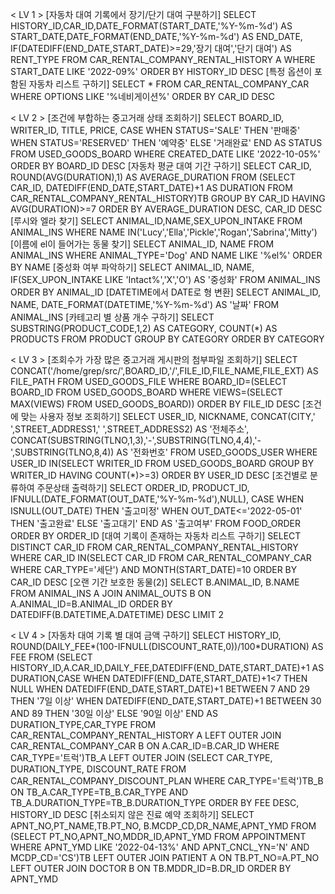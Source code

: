 < LV 1 >
[자동차 대여 기록에서 장기/단기 대여 구분하기]
SELECT HISTORY_ID,CAR_ID,DATE_FORMAT(START_DATE,'%Y-%m-%d') AS START_DATE,DATE_FORMAT(END_DATE,'%Y-%m-%d') AS END_DATE, IF(DATEDIFF(END_DATE,START_DATE)>=29,'장기 대여','단기 대여') AS RENT_TYPE FROM CAR_RENTAL_COMPANY_RENTAL_HISTORY A WHERE START_DATE LIKE '2022-09%' ORDER BY HISTORY_ID DESC
[특정 옵션이 포함된 자동차 리스트 구하기]
SELECT * FROM CAR_RENTAL_COMPANY_CAR WHERE OPTIONS LIKE '%네비게이션%' ORDER BY CAR_ID DESC

< LV 2 >
[조건에 부합하는 중고거래 상태 조회하기]
SELECT BOARD_ID, WRITER_ID, TITLE, PRICE, CASE WHEN STATUS='SALE' THEN '판매중' WHEN STATUS='RESERVED' THEN '예약중' ELSE '거래완료' END AS STATUS FROM USED_GOODS_BOARD WHERE CREATED_DATE LIKE '2022-10-05%' ORDER BY BOARD_ID DESC
[자동차 평균 대여 기간 구하기]
SELECT CAR_ID, ROUND(AVG(DURATION),1) AS AVERAGE_DURATION FROM (SELECT CAR_ID, DATEDIFF(END_DATE,START_DATE)+1 AS DURATION FROM CAR_RENTAL_COMPANY_RENTAL_HISTORY)TB GROUP BY CAR_ID HAVING AVG(DURATION)>=7 ORDER BY AVERAGE_DURATION DESC, CAR_ID DESC
[루시와 엘라 찾기]
SELECT ANIMAL_ID,NAME,SEX_UPON_INTAKE FROM ANIMAL_INS WHERE NAME IN('Lucy','Ella','Pickle','Rogan','Sabrina','Mitty')
[이름에 el이 들어가는 동물 찾기]
SELECT ANIMAL_ID, NAME FROM ANIMAL_INS WHERE ANIMAL_TYPE='Dog' AND NAME LIKE '%el%' ORDER BY NAME
[중성화 여부 파악하기]
SELECT ANIMAL_ID, NAME, IF(SEX_UPON_INTAKE LIKE 'Intact%','X','O') AS '중성화' FROM ANIMAL_INS ORDER BY ANIMAL_ID
[DATETIME에서 DATE로 형 변환]
SELECT ANIMAL_ID, NAME, DATE_FORMAT(DATETIME,'%Y-%m-%d') AS '날짜' FROM ANIMAL_INS
[카테고리 별 상품 개수 구하기]
SELECT SUBSTRING(PRODUCT_CODE,1,2) AS CATEGORY, COUNT(*) AS PRODUCTS FROM PRODUCT GROUP BY CATEGORY ORDER BY CATEGORY

< LV 3 >
[조회수가 가장 많은 중고거래 게시판의 첨부파일 조회하기]
SELECT CONCAT('/home/grep/src/',BOARD_ID,'/',FILE_ID,FILE_NAME,FILE_EXT) AS FILE_PATH FROM USED_GOODS_FILE WHERE BOARD_ID=(SELECT BOARD_ID FROM USED_GOODS_BOARD WHERE VIEWS=(SELECT MAX(VIEWS) FROM USED_GOODS_BOARD)) ORDER BY FILE_ID DESC
[조건에 맞는 사용자 정보 조회하기]
SELECT USER_ID, NICKNAME, CONCAT(CITY,' ',STREET_ADDRESS1,' ',STREET_ADDRESS2) AS '전체주소', CONCAT(SUBSTRING(TLNO,1,3),'-',SUBSTRING(TLNO,4,4),'-',SUBSTRING(TLNO,8,4)) AS '전화번호' FROM USED_GOODS_USER WHERE USER_ID IN(SELECT WRITER_ID FROM USED_GOODS_BOARD GROUP BY WRITER_ID HAVING COUNT(*)>=3) ORDER BY USER_ID DESC
[조건별로 분류하여 주문상태 출력하기]
SELECT ORDER_ID, PRODUCT_ID, IFNULL(DATE_FORMAT(OUT_DATE,'%Y-%m-%d'),NULL), CASE WHEN ISNULL(OUT_DATE) THEN '출고미정' WHEN OUT_DATE<='2022-05-01' THEN '출고완료' ELSE '출고대기' END AS '출고여부' FROM FOOD_ORDER ORDER BY ORDER_ID
[대여 기록이 존재하는 자동차 리스트 구하기]
SELECT DISTINCT CAR_ID FROM CAR_RENTAL_COMPANY_RENTAL_HISTORY WHERE CAR_ID IN(SELECT CAR_ID FROM CAR_RENTAL_COMPANY_CAR WHERE CAR_TYPE='세단') AND MONTH(START_DATE)=10 ORDER BY CAR_ID DESC
[오랜 기간 보호한 동물(2)]
SELECT B.ANIMAL_ID, B.NAME FROM ANIMAL_INS A JOIN ANIMAL_OUTS B ON A.ANIMAL_ID=B.ANIMAL_ID ORDER BY DATEDIFF(B.DATETIME,A.DATETIME) DESC LIMIT 2

< LV 4 >
[자동차 대여 기록 별 대여 금액 구하기]
SELECT HISTORY_ID, ROUND(DAILY_FEE*(100-IFNULL(DISCOUNT_RATE,0))/100*DURATION) AS FEE FROM (SELECT HISTORY_ID,A.CAR_ID,DAILY_FEE,DATEDIFF(END_DATE,START_DATE)+1 AS DURATION,CASE WHEN DATEDIFF(END_DATE,START_DATE)+1<7 THEN NULL WHEN DATEDIFF(END_DATE,START_DATE)+1 BETWEEN 7 AND 29 THEN '7일 이상' WHEN DATEDIFF(END_DATE,START_DATE)+1 BETWEEN 30 AND 89 THEN '30일 이상' ELSE '90일 이상' END AS DURATION_TYPE,CAR_TYPE  FROM CAR_RENTAL_COMPANY_RENTAL_HISTORY A LEFT OUTER JOIN CAR_RENTAL_COMPANY_CAR B ON A.CAR_ID=B.CAR_ID WHERE CAR_TYPE='트럭')TB_A LEFT OUTER JOIN (SELECT CAR_TYPE, DURATION_TYPE, DISCOUNT_RATE FROM CAR_RENTAL_COMPANY_DISCOUNT_PLAN WHERE CAR_TYPE='트럭')TB_B ON TB_A.CAR_TYPE=TB_B.CAR_TYPE AND TB_A.DURATION_TYPE=TB_B.DURATION_TYPE ORDER BY FEE DESC, HISTORY_ID DESC
[취소되지 않은 진료 예약 조회하기]
SELECT APNT_NO,PT_NAME,TB.PT_NO, B.MCDP_CD,DR_NAME,APNT_YMD FROM (SELECT PT_NO,APNT_NO,MDDR_ID,APNT_YMD FROM APPOINTMENT WHERE APNT_YMD LIKE '2022-04-13%' AND APNT_CNCL_YN='N' AND MCDP_CD='CS')TB LEFT OUTER JOIN PATIENT A ON TB.PT_NO=A.PT_NO LEFT OUTER JOIN DOCTOR B ON TB.MDDR_ID=B.DR_ID ORDER BY APNT_YMD